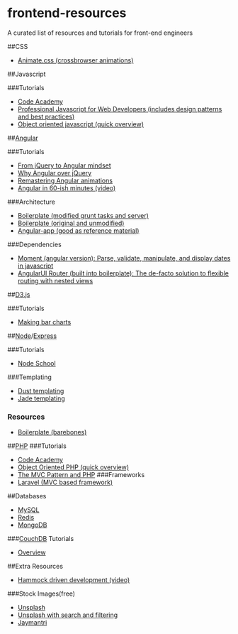 frontend-resources
==================

A curated list of resources and tutorials for front-end engineers

##CSS 
- [Animate.css (crossbrowser animations)](http://daneden.github.io/animate.css/)

##Javascript

###Tutorials
- [Code Academy](http://www.codecademy.com/en/tracks/javascript)
- [Professional Javascript for Web Developers (includes design patterns and best practices)](http://www.amazon.com/Professional-JavaScript-Developers-Nicholas-Zakas/dp/1118026691)
- [Object oriented javascript (quick overview)](http://code.tutsplus.com/tutorials/the-basics-of-object-oriented-javascript--net-7670)

##[Angular](https://angularjs.org/)

###Tutorials
- [From jQuery to Angular mindset](http://stackoverflow.com/questions/14994391/how-do-i-think-in-angularjs-if-i-have-a-jquery-background)
- [Why Angular over jQuery](http://stackoverflow.com/questions/18414012/why-use-angularjs-instead-of-jquery)
- [Remastering Angular animations](http://www.yearofmoo.com/2013/08/remastered-animation-in-angularjs-1-2.html)
- [Angular in 60-ish minutes (video)](https://www.youtube.com/watch?v=i9MHigUZKEM)

###Architecture
- [Boilerplate (modified grunt tasks and server)](https://github.com/JonathanZWhite/ngbp-modified/)
- [Boilerplate (original and unmodified)](https://github.com/ngbp/ngbp)
- [Angular-app (good as reference material)](https://github.com/angular-app/angular-app)

###Dependencies

- [Moment (angular version): Parse, validate, manipulate, and display dates in javascript](https://github.com/urish/angular-moment)
- [AngularUI Router (built into boilerplate): The de-facto solution to flexible routing with nested views](https://github.com/angular-ui/ui-router)

##[D3.js](http://d3js.org/)

###Tutorials
- [Making bar charts](http://bost.ocks.org/mike/bar/)

##[Node](http://nodejs.org/)/[Express](http://expressjs.com/)

###Tutorials
- [Node School](http://nodeschool.io/)

###Templating
- [Dust templating](https://github.com/linkedin/dustjs/wiki/Dust-Tutorial)
- [Jade templating](http://jade-lang.com/)

### Resources
- [Boilerplate (barebones)](https://github.com/JonathanZWhite/node-boilerplate)

##[PHP](https://php.net/)
###Tutorials
- [Code Academy](http://www.codecademy.com/en/tracks/php)
- [Object Oriented PHP (quick overview)](http://code.tutsplus.com/tutorials/object-oriented-php-for-beginners--net-12762)
- [The MVC Pattern and PHP](http://www.sitepoint.com/the-mvc-pattern-and-php-1/)
###Frameworks
- [Laravel (MVC based framework)](http://laravel.com/)

##Databases
- [MySQL](http://www.mysql.com/)
- [Redis](http://redis.io/)
- [MongoDB](http://www.mongodb.org/)

###[CouchDB](http://couchdb.apache.org/)
Tutorials
- [Overview](http://code.tutsplus.com/articles/getting-started-with-couchdb--net-18801)

##Extra Resources
- [Hammock driven development (video)](https://www.youtube.com/watch?v=f84n5oFoZBc)

###Stock Images(free)

- [Unsplash](http://unsplash.com/)
- [Unsplash with search and filtering](http://www.arthurweill.fr/Unsplash/en)
- [Jaymantri](http://jaymantri.com)
